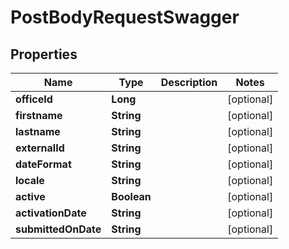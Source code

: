 # PostBodyRequestSwagger

## Properties
Name | Type | Description | Notes
------------ | ------------- | ------------- | -------------
**officeId** | **Long** |  |  [optional]
**firstname** | **String** |  |  [optional]
**lastname** | **String** |  |  [optional]
**externalId** | **String** |  |  [optional]
**dateFormat** | **String** |  |  [optional]
**locale** | **String** |  |  [optional]
**active** | **Boolean** |  |  [optional]
**activationDate** | **String** |  |  [optional]
**submittedOnDate** | **String** |  |  [optional]
